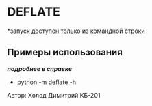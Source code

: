 # DEFLATE 

*запуск доступен только из командной строки
## Примеры использования

***подробнее в справке***
- python -m deflate -h

Автор: Холод Димитрий КБ-201
